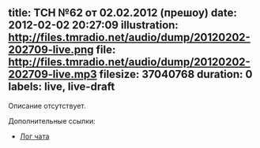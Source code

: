 title: ТСН №62 от 02.02.2012 (прешоу)
date: 2012-02-02 20:27:09
illustration: http://files.tmradio.net/audio/dump/20120202-202709-live.png
file: http://files.tmradio.net/audio/dump/20120202-202709-live.mp3
filesize: 37040768
duration: 0
labels: live, live-draft
---
Описание отсутствует.

Дополнительные ссылки:

- [Лог чата](http://files.tmradio.net/audio/dump/20120202-202709-live.log)
